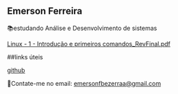 ## Emerson Ferreira

📚estudando Análise e Desenvolvimento de sistemas

[Linux - 1 - Introdução e primeiros comandos_RevFinal.pdf](https://github.com/Emersonfbezerra/emersonferreira/files/8904788/Linux.-.1.-.Introducao.e.primeiros.comandos_RevFinal.pdf)

##links úteis

[github](https://www.youtube.com/watch?v=FF1f4bKYhoo&list=PLbEOwbQR9lqzK14I7OOeREEIE4k6rjgIj)


📧Contate-me no email: emersonfbezerraa@gmail.com



